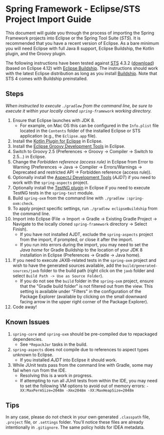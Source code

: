 # Spring Framework - Eclipse/STS Project Import Guide

This document will guide you through the process of importing the Spring Framework
projects into Eclipse or the Spring Tool Suite (_STS_). It is recommended that you
have a recent version of Eclipse. As a bare minimum you will need Eclipse with full Java
8 support, Eclipse Buildship, the Kotlin plugin, and the Groovy plugin.

The following instructions have been tested against [STS](https://spring.io/tools) 4.3.2
([download](https://github.com/spring-projects/sts4/wiki/Previous-Versions#spring-tools-432-changelog))
(based on Eclipse 4.12) with [Eclipse Buildship](https://projects.eclipse.org/projects/tools.buildship).
The instructions should work with the latest Eclipse distribution as long as you install
[Buildship](https://marketplace.eclipse.org/content/buildship-gradle-integration). Note
that STS 4 comes with Buildship preinstalled.

## Steps

_When instructed to execute `./gradlew` from the command line, be sure to execute it within your locally cloned `spring-framework` working directory._

1. Ensure that Eclipse launches with JDK 8.
   - For example, on Mac OS this can be configured in the `Info.plist` file located in the `Contents` folder of the installed Eclipse or STS application (e.g., the `Eclipse.app` file).
1. Install the [Kotlin Plugin for Eclipse](https://marketplace.eclipse.org/content/kotlin-plugin-eclipse) in Eclipse.
1. Install the [Eclipse Groovy Development Tools](https://github.com/groovy/groovy-eclipse/wiki) in Eclipse.
1. Switch to Groovy 2.5 (Preferences -> Groovy -> Compiler -> Switch to 2.5...) in Eclipse.
1. Change the _Forbidden reference (access rule)_ in Eclipse from Error to Warning
(Preferences -> Java -> Compiler -> Errors/Warnings -> Deprecated and restricted API -> Forbidden reference (access rule)).
1. Optionally install the [AspectJ Development Tools](https://www.eclipse.org/ajdt/downloads/) (_AJDT_) if you need to work with the `spring-aspects` project.
1. Optionally install the [TestNG plugin](https://testng.org/doc/eclipse.html) in Eclipse if you need to execute TestNG tests in the `spring-test` module.
1. Build `spring-oxm` from the command line with `./gradlew :spring-oxm:check`.
1. To apply project specific settings, run `./gradlew eclipseBuildship` from the command line.
1. Import into Eclipse (File -> Import -> Gradle -> Existing Gradle Project -> Navigate to the locally cloned `spring-framework` directory -> Select Finish).
   - If you have not installed AJDT, exclude the `spring-aspects` project from the import, if prompted, or close it after the import.
   - If you run into errors during the import, you may need to set the _Java home_ for Gradle Buildship to the location of your JDK 8 installation in Eclipse (Preferences -> Gradle -> Java home).
1. If you need to execute JAXB-related tests in the `spring-oxm` project and wish to have the generated sources available, add the `build/generated-sources/jaxb` folder to the build path (right click on the `jaxb` folder and select `Build Path -> Use as Source Folder`).
   - If you do not see the `build` folder in the `spring-oxm` project, ensure that the "Gradle build folder" is not filtered out from the view. This setting is available under "Filters" in the configuration of the Package Explorer (available by clicking on the small downward facing arrow in the upper right corner of the Package Explorer).
1. Code away!

## Known Issues

1. `spring-core` and `spring-oxm` should be pre-compiled due to repackaged dependencies.
   - See `*RepackJar` tasks in the build.
1. `spring-aspects` does not compile due to references to aspect types unknown to Eclipse.
   - If you installed _AJDT_ into Eclipse it should work.
1. While JUnit tests pass from the command line with Gradle, some may fail when run from
   the IDE.
   - Resolving this is a work in progress.
   - If attempting to run all JUnit tests from within the IDE, you may need to set the following VM options to avoid out of memory errors: `-XX:MaxPermSize=2048m -Xmx2048m -XX:MaxHeapSize=2048m`

## Tips

In any case, please do not check in your own generated `.classpath` file, `.project`
file, or `.settings` folder. You'll notice these files are already intentionally in
`.gitignore`. The same policy holds for IDEA metadata.
